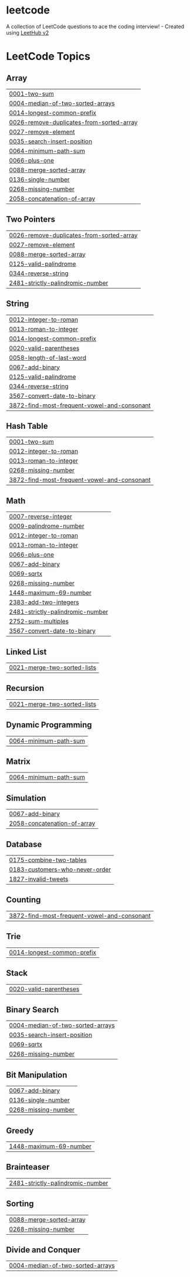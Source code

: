# leetcode
A collection of LeetCode questions to ace the coding interview! - Created using [LeetHub v2](https://github.com/arunbhardwaj/LeetHub-2.0)

<!---LeetCode Topics Start-->
# LeetCode Topics
## Array
|  |
| ------- |
| [0001-two-sum](https://github.com/Muhammedshibil-123/leetcode/tree/master/0001-two-sum) |
| [0004-median-of-two-sorted-arrays](https://github.com/Muhammedshibil-123/leetcode/tree/master/0004-median-of-two-sorted-arrays) |
| [0014-longest-common-prefix](https://github.com/Muhammedshibil-123/leetcode/tree/master/0014-longest-common-prefix) |
| [0026-remove-duplicates-from-sorted-array](https://github.com/Muhammedshibil-123/leetcode/tree/master/0026-remove-duplicates-from-sorted-array) |
| [0027-remove-element](https://github.com/Muhammedshibil-123/leetcode/tree/master/0027-remove-element) |
| [0035-search-insert-position](https://github.com/Muhammedshibil-123/leetcode/tree/master/0035-search-insert-position) |
| [0064-minimum-path-sum](https://github.com/Muhammedshibil-123/leetcode/tree/master/0064-minimum-path-sum) |
| [0066-plus-one](https://github.com/Muhammedshibil-123/leetcode/tree/master/0066-plus-one) |
| [0088-merge-sorted-array](https://github.com/Muhammedshibil-123/leetcode/tree/master/0088-merge-sorted-array) |
| [0136-single-number](https://github.com/Muhammedshibil-123/leetcode/tree/master/0136-single-number) |
| [0268-missing-number](https://github.com/Muhammedshibil-123/leetcode/tree/master/0268-missing-number) |
| [2058-concatenation-of-array](https://github.com/Muhammedshibil-123/leetcode/tree/master/2058-concatenation-of-array) |
## Two Pointers
|  |
| ------- |
| [0026-remove-duplicates-from-sorted-array](https://github.com/Muhammedshibil-123/leetcode/tree/master/0026-remove-duplicates-from-sorted-array) |
| [0027-remove-element](https://github.com/Muhammedshibil-123/leetcode/tree/master/0027-remove-element) |
| [0088-merge-sorted-array](https://github.com/Muhammedshibil-123/leetcode/tree/master/0088-merge-sorted-array) |
| [0125-valid-palindrome](https://github.com/Muhammedshibil-123/leetcode/tree/master/0125-valid-palindrome) |
| [0344-reverse-string](https://github.com/Muhammedshibil-123/leetcode/tree/master/0344-reverse-string) |
| [2481-strictly-palindromic-number](https://github.com/Muhammedshibil-123/leetcode/tree/master/2481-strictly-palindromic-number) |
## String
|  |
| ------- |
| [0012-integer-to-roman](https://github.com/Muhammedshibil-123/leetcode/tree/master/0012-integer-to-roman) |
| [0013-roman-to-integer](https://github.com/Muhammedshibil-123/leetcode/tree/master/0013-roman-to-integer) |
| [0014-longest-common-prefix](https://github.com/Muhammedshibil-123/leetcode/tree/master/0014-longest-common-prefix) |
| [0020-valid-parentheses](https://github.com/Muhammedshibil-123/leetcode/tree/master/0020-valid-parentheses) |
| [0058-length-of-last-word](https://github.com/Muhammedshibil-123/leetcode/tree/master/0058-length-of-last-word) |
| [0067-add-binary](https://github.com/Muhammedshibil-123/leetcode/tree/master/0067-add-binary) |
| [0125-valid-palindrome](https://github.com/Muhammedshibil-123/leetcode/tree/master/0125-valid-palindrome) |
| [0344-reverse-string](https://github.com/Muhammedshibil-123/leetcode/tree/master/0344-reverse-string) |
| [3567-convert-date-to-binary](https://github.com/Muhammedshibil-123/leetcode/tree/master/3567-convert-date-to-binary) |
| [3872-find-most-frequent-vowel-and-consonant](https://github.com/Muhammedshibil-123/leetcode/tree/master/3872-find-most-frequent-vowel-and-consonant) |
## Hash Table
|  |
| ------- |
| [0001-two-sum](https://github.com/Muhammedshibil-123/leetcode/tree/master/0001-two-sum) |
| [0012-integer-to-roman](https://github.com/Muhammedshibil-123/leetcode/tree/master/0012-integer-to-roman) |
| [0013-roman-to-integer](https://github.com/Muhammedshibil-123/leetcode/tree/master/0013-roman-to-integer) |
| [0268-missing-number](https://github.com/Muhammedshibil-123/leetcode/tree/master/0268-missing-number) |
| [3872-find-most-frequent-vowel-and-consonant](https://github.com/Muhammedshibil-123/leetcode/tree/master/3872-find-most-frequent-vowel-and-consonant) |
## Math
|  |
| ------- |
| [0007-reverse-integer](https://github.com/Muhammedshibil-123/leetcode/tree/master/0007-reverse-integer) |
| [0009-palindrome-number](https://github.com/Muhammedshibil-123/leetcode/tree/master/0009-palindrome-number) |
| [0012-integer-to-roman](https://github.com/Muhammedshibil-123/leetcode/tree/master/0012-integer-to-roman) |
| [0013-roman-to-integer](https://github.com/Muhammedshibil-123/leetcode/tree/master/0013-roman-to-integer) |
| [0066-plus-one](https://github.com/Muhammedshibil-123/leetcode/tree/master/0066-plus-one) |
| [0067-add-binary](https://github.com/Muhammedshibil-123/leetcode/tree/master/0067-add-binary) |
| [0069-sqrtx](https://github.com/Muhammedshibil-123/leetcode/tree/master/0069-sqrtx) |
| [0268-missing-number](https://github.com/Muhammedshibil-123/leetcode/tree/master/0268-missing-number) |
| [1448-maximum-69-number](https://github.com/Muhammedshibil-123/leetcode/tree/master/1448-maximum-69-number) |
| [2383-add-two-integers](https://github.com/Muhammedshibil-123/leetcode/tree/master/2383-add-two-integers) |
| [2481-strictly-palindromic-number](https://github.com/Muhammedshibil-123/leetcode/tree/master/2481-strictly-palindromic-number) |
| [2752-sum-multiples](https://github.com/Muhammedshibil-123/leetcode/tree/master/2752-sum-multiples) |
| [3567-convert-date-to-binary](https://github.com/Muhammedshibil-123/leetcode/tree/master/3567-convert-date-to-binary) |
## Linked List
|  |
| ------- |
| [0021-merge-two-sorted-lists](https://github.com/Muhammedshibil-123/leetcode/tree/master/0021-merge-two-sorted-lists) |
## Recursion
|  |
| ------- |
| [0021-merge-two-sorted-lists](https://github.com/Muhammedshibil-123/leetcode/tree/master/0021-merge-two-sorted-lists) |
## Dynamic Programming
|  |
| ------- |
| [0064-minimum-path-sum](https://github.com/Muhammedshibil-123/leetcode/tree/master/0064-minimum-path-sum) |
## Matrix
|  |
| ------- |
| [0064-minimum-path-sum](https://github.com/Muhammedshibil-123/leetcode/tree/master/0064-minimum-path-sum) |
## Simulation
|  |
| ------- |
| [0067-add-binary](https://github.com/Muhammedshibil-123/leetcode/tree/master/0067-add-binary) |
| [2058-concatenation-of-array](https://github.com/Muhammedshibil-123/leetcode/tree/master/2058-concatenation-of-array) |
## Database
|  |
| ------- |
| [0175-combine-two-tables](https://github.com/Muhammedshibil-123/leetcode/tree/master/0175-combine-two-tables) |
| [0183-customers-who-never-order](https://github.com/Muhammedshibil-123/leetcode/tree/master/0183-customers-who-never-order) |
| [1827-invalid-tweets](https://github.com/Muhammedshibil-123/leetcode/tree/master/1827-invalid-tweets) |
## Counting
|  |
| ------- |
| [3872-find-most-frequent-vowel-and-consonant](https://github.com/Muhammedshibil-123/leetcode/tree/master/3872-find-most-frequent-vowel-and-consonant) |
## Trie
|  |
| ------- |
| [0014-longest-common-prefix](https://github.com/Muhammedshibil-123/leetcode/tree/master/0014-longest-common-prefix) |
## Stack
|  |
| ------- |
| [0020-valid-parentheses](https://github.com/Muhammedshibil-123/leetcode/tree/master/0020-valid-parentheses) |
## Binary Search
|  |
| ------- |
| [0004-median-of-two-sorted-arrays](https://github.com/Muhammedshibil-123/leetcode/tree/master/0004-median-of-two-sorted-arrays) |
| [0035-search-insert-position](https://github.com/Muhammedshibil-123/leetcode/tree/master/0035-search-insert-position) |
| [0069-sqrtx](https://github.com/Muhammedshibil-123/leetcode/tree/master/0069-sqrtx) |
| [0268-missing-number](https://github.com/Muhammedshibil-123/leetcode/tree/master/0268-missing-number) |
## Bit Manipulation
|  |
| ------- |
| [0067-add-binary](https://github.com/Muhammedshibil-123/leetcode/tree/master/0067-add-binary) |
| [0136-single-number](https://github.com/Muhammedshibil-123/leetcode/tree/master/0136-single-number) |
| [0268-missing-number](https://github.com/Muhammedshibil-123/leetcode/tree/master/0268-missing-number) |
## Greedy
|  |
| ------- |
| [1448-maximum-69-number](https://github.com/Muhammedshibil-123/leetcode/tree/master/1448-maximum-69-number) |
## Brainteaser
|  |
| ------- |
| [2481-strictly-palindromic-number](https://github.com/Muhammedshibil-123/leetcode/tree/master/2481-strictly-palindromic-number) |
## Sorting
|  |
| ------- |
| [0088-merge-sorted-array](https://github.com/Muhammedshibil-123/leetcode/tree/master/0088-merge-sorted-array) |
| [0268-missing-number](https://github.com/Muhammedshibil-123/leetcode/tree/master/0268-missing-number) |
## Divide and Conquer
|  |
| ------- |
| [0004-median-of-two-sorted-arrays](https://github.com/Muhammedshibil-123/leetcode/tree/master/0004-median-of-two-sorted-arrays) |
<!---LeetCode Topics End-->